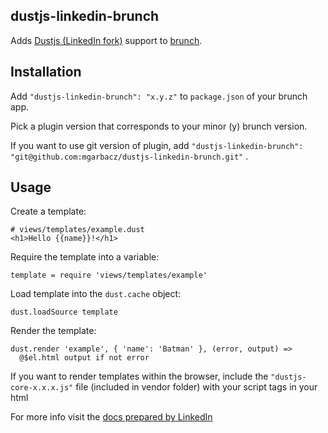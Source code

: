## dustjs-linkedin-brunch
Adds [Dustjs (LinkedIn fork)](http://linkedin.github.com/dustjs/) support to
[brunch](http://brunch.io).

## Installation
Add `"dustjs-linkedin-brunch": "x.y.z"` to `package.json` of your brunch app.

Pick a plugin version that corresponds to your minor (y) brunch version.

If you want to use git version of plugin, add
`"dustjs-linkedin-brunch": "git@github.com:mgarbacz/dustjs-linkedin-brunch.git"`
.

## Usage
Create a template:

    # views/templates/example.dust
    <h1>Hello {{name}}!</h1>

Require the template into a variable:

    template = require 'views/templates/example'

Load template into the `dust.cache` object:

    dust.loadSource template

Render the template:

    dust.render 'example', { 'name': 'Batman' }, (error, output) =>
      @$el.html output if not error

If you want to render templates within the browser, include the 
`"dustjs-core-x.x.x.js"`
file (included in vendor folder) with your script tags in your html 

For more info visit the
[docs prepared by LinkedIn](http://linkedin.github.com/dustjs/)
